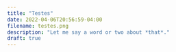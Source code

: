 ```yaml
---
title: "Testes"
date: 2022-04-06T20:56:59-04:00
filename: testes.png
description: "Let me say a word or two about *that*."
draft: true
---
```

